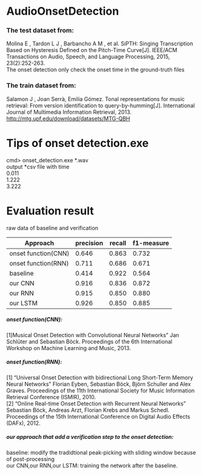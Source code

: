 # AudioOnsetDetection

### The test dataset from:
Molina E , Tardon L J , Barbancho A M , et al. SiPTH: Singing Transcription Based on Hysteresis Defined on the Pitch-Time Curve[J]. IEEE/ACM Transactions on Audio, Speech, and Language Processing, 2015, 23(2):252-263.  
The onset detection only check the onset time in the ground-truth files  
### The train dataset from:
Salamon J , Joan Serrà, Emilia Gómez. Tonal representations for music retrieval: From version identification to query-by-humming[J]. International Journal of Multimedia Information Retrieval, 2013.  
http://mtg.upf.edu/download/datasets/MTG-QBH

# Tips of onset detection.exe
cmd> onset_detection.exe *.wav  
output *csv file with time  
0.011  
1.222  
3.222


# Evaluation result
raw data of baseline and verification
                                          

Approach |precision |recall |f1-measure| 
|----| --- | --- | --- |
onset function(CNN) |0.646     |0.863  |0.732     |  
onset function(RNN) |0.711|0.686|0.671|
baseline            |0.414|0.922|0.564|
our CNN             |0.916|0.836|0.872|
our RNN             |0.915|0.850|0.880|
our LSTM            |0.926|0.850|0.885|

                    



##### onset function(CNN):  
[1]Musical Onset Detection with Convolutional Neural Networks” Jan Schlüter and Sebastian Böck. Proceedings of the 6th International Workshop on Machine Learning and Music, 2013.
##### onset function(RNN):  
[1]	“Universal Onset Detection with bidirectional Long Short-Term Memory Neural Networks” Florian Eyben, Sebastian Böck, Björn Schuller and Alex Graves. Proceedings of the 11th International Society for Music Information Retrieval Conference (ISMIR), 2010.  
[2]	“Online Real-time Onset Detection with Recurrent Neural Networks” Sebastian Böck, Andreas Arzt, Florian Krebs and Markus Schedl. Proceedings of the 15th International Conference on Digital Audio Effects (DAFx), 2012.  
##### our approach that add a verification step to the onset detection:  
baseline: modify the tradidtional peak-picking with sliding window because of post-processing  
our CNN,our RNN,our LSTM: training the network after the baseline. 

